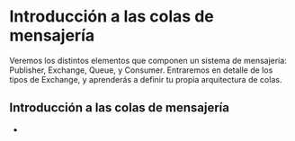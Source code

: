 # Introducción a las colas de mensajería

Veremos los distintos elementos que componen un sistema de mensajería: Publisher, Exchange, Queue, y Consumer. Entraremos en detalle de los tipos de Exchange, y aprenderás a definir tu propia arquitectura de colas.

## Introducción a las colas de mensajería

* 
